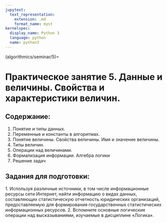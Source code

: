 ```yaml
---
jupytext:
  text_representation:
    extension: .md
    format_name: myst
kernelspec:
  display_name: Python 3
  language: python
  name: python3
---
```


(algorithmics/seminar/5)=
# Практическое занятие 5. Данные и величины. Свойства и характеристики величин.

## Содержание:
1. Понятие и типы данных.
2. Переменные и константы в алгоритмах.
3. Понятие величины. Свойства величины. Имя и значение величины.
4. Типы величин.
5. Операции над величинами.
6. Формализация информации. Алгебра логики
7.  Решение задач

## Задания для подготовки:
1. Используя различные источники, в том числе информационные ресурсы сети Интернет, найти информацию о видах данных, составляющих статистическую отчетность юридических организаций, предоставляемую для формирования государственных статистических информационных ресурсов.
2. Вспомните основные логические операции над высказываниями, изучаемые в дисциплине &laquo;Логика&raquo;.
